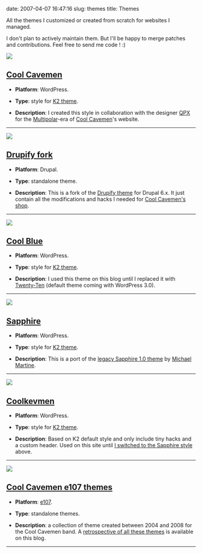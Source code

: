 date: 2007-04-07 16:47:16
slug: themes
title: Themes

All the themes I customized or created from scratch for websites I managed.

I don't plan to actively maintain them. But I'll be happy to merge patches and contributions. Feel free to send me code ! :)

[![](/static/uploads/2007/04/cool-cavemen-preview.png)](/static/uploads/2007/04/cool-cavemen-preview.png)

## [Cool Cavemen](http://github.com/kdeldycke/cool-cavemen-k2-theme/)

  * **Platform**: WordPress.

  * **Type**: style for [K2 theme](http://getk2.com).

  * **Description**: I created this style in collaboration with the designer [QPX](http://qpx.coolcavemen.com) for the [Multipolar](http://coolcavemen.com/discography/multipolar/)-era of [Cool Cavemen](http://coolcavemen.com)'s website.

* * *

[![](/static/uploads/2007/04/drupify-fork-preview-e1291301163923.png)](/static/uploads/2007/04/drupify-fork-preview.png)

## [Drupify fork](http://github.com/kdeldycke/drupify-fork/)

  * **Platform**: Drupal.

  * **Type**: standalone theme.

  * **Description**: This is a fork of the [Drupify theme](http://drupal.org/project/drupify) for Drupal 6.x. It just contain all the modifications and hacks I needed for [Cool Cavemen's shop](http://shop.coolcavemen.com).

* * *

[![](/static/uploads/2007/04/cool-blue-preview.png)](/static/uploads/2007/04/cool-blue-preview.png)

## [Cool Blue](http://github.com/kdeldycke/cool-blue/)

  * **Platform**: WordPress.

  * **Type**: style for [K2 theme](http://getk2.com).

  * **Description**: I used this theme on this blog until I replaced it with [Twenty-Ten](http://wordpress.org/extend/themes/twentyten) (default theme coming with WordPress 3.0).

* * *

[![](/static/uploads/2007/04/sapphire-style-for-k2-03-wordpress-theme.png)](/static/uploads/2007/04/sapphire-style-for-k2-03-wordpress-theme.png)

## [Sapphire](http://github.com/kdeldycke/sapphire/)

  * **Platform**: WordPress.

  * **Type**: style for [K2 theme](http://getk2.com).

  * **Description**: This is a port of the [legacy Sapphire 1.0 theme](http://www.michaelmartine.com/free-wordpress-themes/free-wordpress-theme-sapphire/) by [Michael Martine](http://www.michaelmartine.com).

* * *

[![](/static/uploads/2007/04/coolkevmen-for-k2-in-action1-e1291301553611.png)](/static/uploads/2007/04/coolkevmen-for-k2-in-action1.png)

## [Coolkevmen](http://github.com/kdeldycke/coolkevmen/)

  * **Platform**: WordPress.

  * **Type**: style for [K2 theme](http://getk2.com).

  * **Description**: Based on K2 default style and only include tiny hacks and a custom header. Used on this site until [I switched to the Sapphire style](http://kevin.deldycke.com/2007/03/sapphire-style-for-k2-wordpress-theme/) above.

* * *

[![](/static/uploads/2011/06/new_look_3_mouseover.png)](/static/uploads/2011/06/new_look_3_mouseover.png)

## [Cool Cavemen e107 themes](http://github.com/kdeldycke/cool-cavemen-e107-theme)

  * **Platform**: [e107](http://e107.org).

  * **Type**: standalone themes.

  * **Description**: a collection of theme created between 2004 and 2008 for the Cool Cavemen band. A [retrospective of all these themes](http://kevin.deldycke.com/2011/06/cool-cavemen-webdesign-retrospective/) is available on this blog.

* * *
